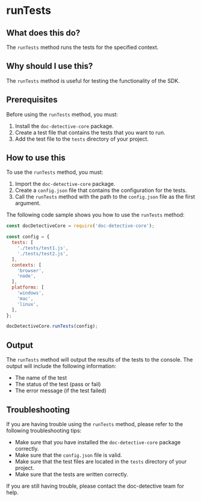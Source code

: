 
  
   # **runTests**

## What does this do?

The `runTests` method runs the tests for the specified context.

## Why should I use this?

The `runTests` method is useful for testing the functionality of the SDK.

## Prerequisites

Before using the `runTests` method, you must:

1.  Install the `doc-detective-core` package.
2.  Create a test file that contains the tests that you want to run.
3.  Add the test file to the `tests` directory of your project.

## How to use this

To use the `runTests` method, you must:

1.  Import the `doc-detective-core` package.
2.  Create a `config.json` file that contains the configuration for the tests.
3.  Call the `runTests` method with the path to the `config.json` file as the first argument.

The following code sample shows you how to use the `runTests` method:

```javascript
const docDetectiveCore = require('doc-detective-core');

const config = {
  tests: [
    './tests/test1.js',
    './tests/test2.js',
  ],
  contexts: [
    'browser',
    'node',
  ],
  platforms: [
    'windows',
    'mac',
    'linux',
  ],
};

docDetectiveCore.runTests(config);
```

## Output

The `runTests` method will output the results of the tests to the console. The output will include the following information:

* The name of the test
* The status of the test (pass or fail)
* The error message (if the test failed)

## Troubleshooting

If you are having trouble using the `runTests` method, please refer to the following troubleshooting tips:

* Make sure that you have installed the `doc-detective-core` package correctly.
* Make sure that the `config.json` file is valid.
* Make sure that the test files are located in the `tests` directory of your project.
* Make sure that the tests are written correctly.

If you are still having trouble, please contact the doc-detective team for help.
  
  